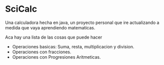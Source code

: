 # SciCalc

Una calculadora hecha en java, un proyecto personal que ire actualizando a medida que vaya aprendiendo matematicas.

Aca hay una lista de las cosas que puede hacer

* Operaciones basicas: Suma, resta, multiplicacion y division.
* Operaciones con fracciones.
* Operaciones con Progresiones Aritmeticas.
